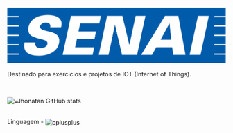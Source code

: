 ![logo](https://github.com/vJhonatan/iot-senai/blob/main/senai-logo.png)

Destinado para exercícios e projetos de IOT (Internet of Things).

<br>

![vJhonatan GitHub stats](https://github-readme-stats.vercel.app/api?username=vJhonatan&theme=midnight-purple&show_icons=true)

<div style ="display: inline_block"><br/>
 Linguagem - <img align="center" alt="cplusplus" src="https://img.shields.io/badge/C%2B%2B-00599C?style=for-the-badge&logo=c%2B%2B&logoColor=white" />
</div>

